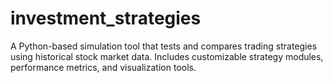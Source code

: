 # investment_strategies
A Python-based simulation tool that tests and compares trading strategies using historical stock market data. Includes customizable strategy modules, performance metrics, and visualization tools.
